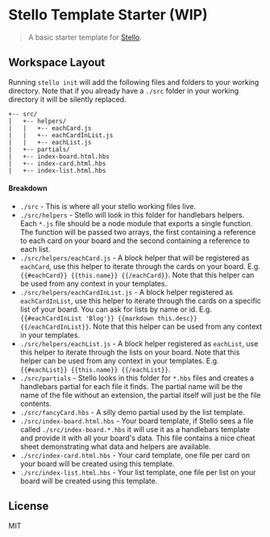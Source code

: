 # Stello Template Starter (WIP)

> A basic starter template for [Stello][stello-repo].

 
## Workspace Layout

Running `stello init` will add the following files and folders to your working
directory. Note that if you already have a `./src` folder in your working
directory it will be silently replaced.

```
+-- src/
|   +-- helpers/
|   |   +-- eachCard.js
|   |   +-- eachCardInList.js
|   |   +-- eachList.js
|   +-- partials/
|   +-- index-board.html.hbs
|   +-- index-card.html.hbs
|   +-- index-list.html.hbs
```

#### Breakdown

- `./src` - This is where all your stello working files live.
- `./src/helpers` - Stello will look in this folder for handlebars helpers. Each
  `*.js` file should be a node module that exports a single function. The
  function will be passed two arrays, the first containing a reference to each
  card on your board and the second containing a reference to each list.
- `./src/helpers/eachCard.js` - A block helper that will be registered as
  `eachCard`, use this helper to iterate through the cards on your board.  E.g.
  `{{#eachCard}} {{this.name}} {{/eachCard}}`. Note that this helper can be used
  from any context in your templates. 
- `./src/helpers/eachCardInList.js` - A block helper registered as
  `eachCardInList`, use this helper to iterate through the cards on a specific
  list of your board. You can ask for lists by name or id. E.g.
  `{{#eachCardInList 'Blog'}} {{markdown this.desc}} {{/eachCardInList}}`. Note
  that this helper can be used from any context in your templates.
- `./src/helpers/eachList.js` -  A block helper registered as `eachList`, use
  this helper to iterate through the lists on your board. Note that this helper
  can be used from any context in your templates. E.g. `{{#eachList}}
  {{this.name}} {{/eachList}}`.
- `./src/partials` - Stello looks in this folder for `*.hbs` files and creates a
  handlebars partial for each file it finds. The partial name will be the name
  of the file without an extension, the partial itself will just be the file
  contents.
- `./src/fancyCard.hbs` - A silly demo partial used by the list template.
- `./src/index-board.html.hbs` - Your board template, if Stello sees a file
  called `./src/index-board.*.hbs` it will use it as a handlebars template and
  provide it with all your board's data. This file contains a nice cheat sheet
  demonstrating what data and helpers are available.
- `./src/index-card.html.hbs` - Your card template, one file per card on your
  board will be created using this template.
- `./src/index-list.html.hbs` - Your list template, one file per list on your
  board will be created using this template.

## License

MIT

[stello-repo]: https://github.com/stellojs/stello
